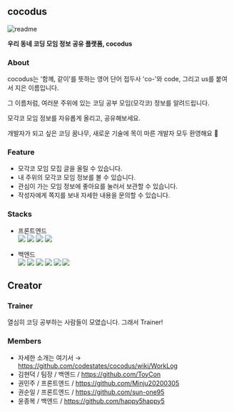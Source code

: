 ## cocodus
![readme](https://user-images.githubusercontent.com/73992484/158941495-ca5ed878-b84f-43bd-8591-1ae943a060c8.png)

**우리 동네 코딩 모임 정보 공유 플랫폼, cocodus**

### About
cocodus는 '함께, 같이'를 뜻하는 영어 단어 접두사 'co-'와 code, 그리고 us를 붙여서 지은 이름입니다.   

그 이름처럼, 여러분 주위에 있는 코딩 공부 모임(모각코) 정보를 알려드립니다.   

모각코 모임 정보를 자유롭게 올리고, 공유해보세요.   

개발자가 되고 싶은 코딩 꿈나무, 새로운 기술에 목이 마른 개발자 모두 환영해요 🎉   

### Feature
- 모각코 모임 모집 글을 올릴 수 있습니다.
- 내 주위의 모각코 모임 정보를 볼 수 있습니다.
- 관심이 가는 모임 정보에 좋아요를 눌러서 보관할 수 있습니다.
- 작성자에게 쪽지를 보내 자세한 내용을 문의할 수 있습니다.

### Stacks
- 프론트엔드   
<img src="https://img.shields.io/badge/JavaScript-F7DF1E?style=flat-square&logo=JavaScript&logoColor=white"/> <img src="https://img.shields.io/badge/React-61DAFB?style=flat-square&logo=React&logoColor=white"/> <img src="https://camo.githubusercontent.com/787453184badedf47f99f6785162820b84c7ff347036e1c01856c1009643a43d/68747470733a2f2f696d672e736869656c64732e696f2f62616467652f5265616374253230526f757465722d4341343234353f7374796c653d666c61742d737175617265266c6f676f3d5265616374253230526f75746572266c6f676f436f6c6f723d7768697465" data-canonical-src="https://img.shields.io/badge/React%20Router-CA4245?style=flat-square&amp;logo=React%20Router&amp;logoColor=white"/> <img src="https://img.shields.io/badge/StyledComponet-DB7093?style=flat-square&logo=styled-components&logoColor=white"/>

- 백엔드   
<img src="https://img.shields.io/badge/Node.js-339933?style=flat-square&logo=Node.js&logoColor=white"/> <img src="https://img.shields.io/badge/Express-000000?style=flat-square&logo=Express&logoColor=white"/> <img src="https://img.shields.io/badge/JSON Web Tokens-000000?style=flat-square&logo=JSONWebTokens&logoColor=white"/> <img          src="https://camo.githubusercontent.com/1caeeab44d3b7a69d6f2eb9c273d8a566429279354db4a4f7c5568d4f661c781/68747470733a2f2f696d672e736869656c64732e696f2f62616467652f53657175656c697a652d3532423045373f7374796c653d666c61742d737175617265266c6f676f3d53657175656c697a65266c6f676f436f6c6f723d7768697465" data-canonical-src="https://img.shields.io/badge/Sequelize-52B0E7?style=flat-square&amp;logo=Sequelize&amp;logoColor=white"> <img src="https://img.shields.io/badge/MySQL-4479A1?style=flat-square&logo=MySQL&logoColor=white"/> <img src="https://img.shields.io/badge/Amazon AWS-232F3E?style=flat-square&logo=AmazonAWS&logoColor=white"/>

## Creator
### Trainer
열심히 코딩 공부하는 사람들이 모였습니다. 그래서 Trainer!   

### Members
- 자세한 소개는 여기서 → https://github.com/codestates/cocodus/wiki/WorkLog
- 김현덕 / 팀장 / 백엔드 / https://github.com/ToyCon
- 권민주 / 프론트엔드 / https://github.com/Minju20200305
- 권순일 / 프론트엔드 / https://github.com/sun-one95
- 윤종복 / 백엔드 / https://github.com/happy5happy5
